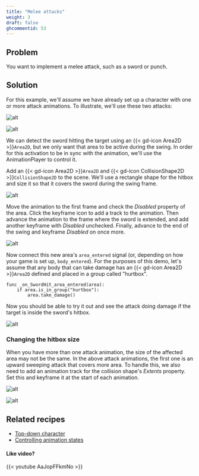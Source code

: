 ```yaml
---
title: "Melee attacks"
weight: 3
draft: false
ghcommentid: 53
---
```


## Problem

You want to implement a melee attack, such as a sword or punch.

## Solution

For this example, we'll assume we have already set up a character with one or more attack animations. To illustrate, we'll use these two attacks:

![alt](/3.x/img/attack2.png)

![alt](/3.x/img/attack1.png)

We can detect the sword hitting the target using an {{< gd-icon Area2D >}}`Area2D`, but we only want that area to be active during the swing. In order for this activation to be in sync with the animation, we'll use the AnimationPlayer to control it.

Add an {{< gd-icon Area2D >}}`Area2D` and {{< gd-icon CollisionShape2D >}}`CollisionShape2D` to the scene. We'll use a rectangle shape for the hitbox and size it so that it covers the sword during the swing frame.

![alt](/3.x/img/melee_attack_01.png)

Move the animation to the first frame and check the _Disabled_ property of the area. Click the keyframe icon to add a track to the animation. Then advance the animation to the frame where the sword is extended, and add another keyframe with _Disabled_ unchecked. Finally, advance to the end of the swing and keyframe _Disabled_ on once more.

![alt](/3.x/img/melee_attack_02.gif)

Now connect this new area's `area_entered` signal (or, depending on how your game is set up, `body_entered`). For the purposes of this demo, let's assume that any body that can take damage has an {{< gd-icon Area2D >}}`Area2D` defined and placed in a group called "hurtbox".

```gdscript
func _on_SwordHit_area_entered(area):
    if area.is_in_group("hurtbox"):
        area.take_damage()
```

Now you should be able to try it out and see the attack doing damage if the target is inside the sword's hitbox.

![alt](/3.x/img/melee_attack_03.gif)

### Changing the hitbox size

When you have more than one attack animation, the size of the affected area may not be the same. In the above attack animations, the first one is an upward sweeping attack that covers more area. To handle this, we also need to add an animation track for the collision shape's _Extents_ property. Set this and keyframe it at the start of each animation.

![alt](/3.x/img/melee_attack_04.gif)

![alt](/3.x/img/melee_attack_05.gif)

## Related recipes

- [Top-down character](http://kidscancode.org/godot_recipes/2d/topdown_movement/#option-1-8-way-movement)
- [Controlling animation states](http://kidscancode.org/godot_recipes/animation/animation_state_machine/)

#### Like video?

{{< youtube AaJopFFkmNo >}}